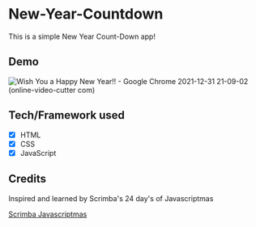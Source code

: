 # New-Year-Countdown

This is a simple New Year Count-Down app!

## Demo
![Wish You a Happy New Year!! - Google Chrome 2021-12-31 21-09-02 (online-video-cutter com)](https://user-images.githubusercontent.com/49182604/147831902-96b6befa-5888-4fae-8df9-177a3dcf02a0.gif)

## Tech/Framework used
- [x] HTML 
- [x] CSS
- [x] JavaScript

## Credits
Inspired and learned by Scrimba's 24 day's of Javascriptmas

[Scrimba Javascriptmas](https://scrimba.com/learn/javascriptmas2021/-countdown-to-christmas-solution-cof65423c8d8f1d4c1cbb91af)



